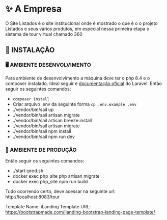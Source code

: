 # ✨ A Empresa
O Site Listados é o site institucional onde é mostrado o que é o o projeto Listados e seus vários produtos, em especial nessa primeira etapa o sistema de tour virtual chamado 360

## 🧭 INSTALAÇÃO

### 🖥️ AMBIENTE DESENVOLVIMENTO
Para ambiente de desenvolvimento a máquina deve ter o php 8.4 e o composer instalado. Ideal seguir e [documentação oficial](https://laravel.com/docs/11.x#sail-on-linux)  do Laravel. Então seguir os seguintes comandos:
- `composer install`
- Criar arquivo .env da seguinte forma `cp .env.example .env`
- ./vendor/bin/sail up
- ./vendor/bin/sail artisan  migrate
- ./vendor/bin/sail artisan  breeze:install
- ./vendor/bin/sail artisan migrate
- ./vendor/bin/sail npm install
- ./vendor/bin/sail npm run dev

###  🚀 AMBIENTE DE PRODUÇÃO
Então seguir os seguintes comandos:
- ./start-prod.sh
- docker exec php_site php artisan  migrate
- docker exec php_site npm run build


Tudo ocorrendo certo, deve acessar na seguinte url: http://localhost:8083/tour

Template Name: iLanding
Template URL: https://bootstrapmade.com/ilanding-bootstrap-landing-page-template/
